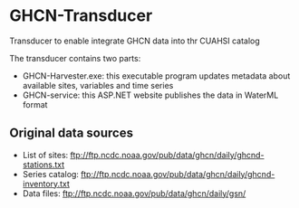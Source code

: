 # GHCN-Transducer
Transducer to enable integrate GHCN data into thr CUAHSI catalog

The transducer contains two parts:
- GHCN-Harvester.exe: this executable program updates metadata about available sites, variables and time series
- GHCN-service: this ASP.NET website publishes the data in WaterML format

## Original data sources
- List of sites: ftp://ftp.ncdc.noaa.gov/pub/data/ghcn/daily/ghcnd-stations.txt
- Series catalog: ftp://ftp.ncdc.noaa.gov/pub/data/ghcn/daily/ghcnd-inventory.txt
- Data files: ftp://ftp.ncdc.noaa.gov/pub/data/ghcn/daily/gsn/
